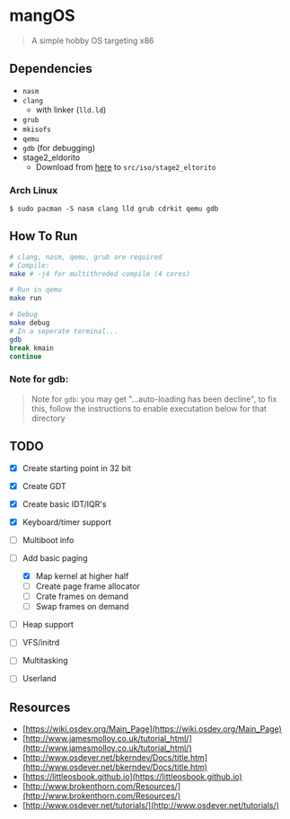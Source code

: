 # mangOS

> A simple hobby OS targeting x86

## Dependencies
* `nasm`
* `clang`
    * with linker (`lld.ld`)
* `grub`
* `mkisofs`
* `qemu`
* `gdb` (for debugging)
* stage2_eldorito
    * Download from [here](https://osdn.net/projects/sfnet_joesbootdisk/downloads/development/boots/iso/stage2_eltorito/) to `src/iso/stage2_eltorito`

### Arch Linux
`$ sudo pacman -S nasm clang lld grub cdrkit qemu gdb`

## How To Run
```bash
# clang, nasm, qemu, grub are required
# Compile:
make # -j4 for multithreded compile (4 cores)

# Run in qemu
make run

# Debug
make debug
# In a seperate terminal...
gdb
break kmain
continue
```

### Note for gdb:
> Note for `gdb`: you may get "...auto-loading has been decline", to fix this, follow the instructions to enable executation below for that directory

## TODO
- [x] Create starting point in 32 bit
- [x] Create GDT
- [x] Create basic IDT/IQR's
- [x] Keyboard/timer support
- [ ] Multiboot info
- [ ] Add basic paging
    - [x] Map kernel at higher half
    - [ ] Create page frame allocator
    - [ ] Crate frames on demand
    - [ ] Swap frames on demand
- [ ] Heap support
- [ ] VFS/initrd
- [ ] Multitasking
- [ ] Userland



## Resources
* [https://wiki.osdev.org/Main_Page](https://wiki.osdev.org/Main_Page)
* [http://www.jamesmolloy.co.uk/tutorial_html/](http://www.jamesmolloy.co.uk/tutorial_html/)
* [http://www.osdever.net/bkerndev/Docs/title.htm](http://www.osdever.net/bkerndev/Docs/title.htm)
* [https://littleosbook.github.io](https://littleosbook.github.io)
* [http://www.brokenthorn.com/Resources/](http://www.brokenthorn.com/Resources/)
* [http://www.osdever.net/tutorials/](http://www.osdever.net/tutorials/)

